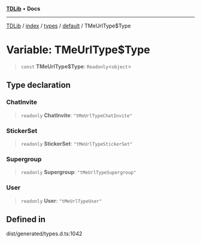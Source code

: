 [**TDLib**](../../../../../../README.md) • **Docs**

***

[TDLib](../../../../../../modules.md) / [index](../../../../../README.md) / [types](../../../README.md) / [default](../README.md) / TMeUrlType$Type

# Variable: TMeUrlType$Type

> `const` **TMeUrlType$Type**: `Readonly`\<`object`\>

## Type declaration

### ChatInvite

> `readonly` **ChatInvite**: `"tMeUrlTypeChatInvite"`

### StickerSet

> `readonly` **StickerSet**: `"tMeUrlTypeStickerSet"`

### Supergroup

> `readonly` **Supergroup**: `"tMeUrlTypeSupergroup"`

### User

> `readonly` **User**: `"tMeUrlTypeUser"`

## Defined in

dist/generated/types.d.ts:1042
